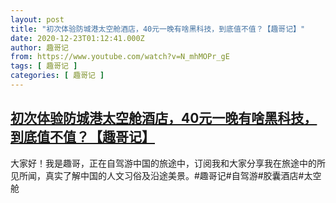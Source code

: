 ```yaml
---
layout: post
title: "初次体验防城港太空舱酒店，40元一晚有啥黑科技，到底值不值？【趣哥记】"
date: 2020-12-23T01:12:41.000Z
author: 趣哥记
from: https://www.youtube.com/watch?v=N_mhMOPr_gE
tags: [ 趣哥记 ]
categories: [ 趣哥记 ]
---
```

<!--1608685961000-->
[初次体验防城港太空舱酒店，40元一晚有啥黑科技，到底值不值？【趣哥记】](https://www.youtube.com/watch?v=N_mhMOPr_gE)
------

<div>
大家好！我是趣哥，正在自驾游中国的旅途中，订阅我和大家分享我在旅途中的所见所闻，真实了解中国的人文习俗及沿途美景。#趣哥记#自驾游#胶囊酒店#太空舱
</div>
